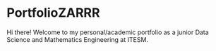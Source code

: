 # PortfolioZARRR
Hi there! Welcome to my personal/academic portfolio as a junior Data Science and Mathematics Engineering at ITESM. 
